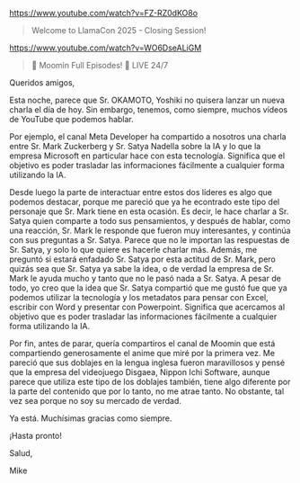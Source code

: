 https://www.youtube.com/watch?v=FZ-RZ0dKO8o

> Welcome to LlamaCon 2025 - Closing Session!

https://www.youtube.com/watch?v=WO6DseALiGM

> 🔴 Moomin Full Episodes! 🏡 LIVE 24/7

Queridos amigos,

Esta noche, parece que Sr. OKAMOTO, Yoshiki no quisera lanzar un nueva charla el día de hoy. Sin embargo, tenemos, como siempre, muchos vídeos de YouTube que podemos hablar. 

Por ejemplo, el canal Meta Developer ha compartido a nosotros una charla entre Sr. Mark Zuckerberg y Sr. Satya Nadella sobre la IA y lo que la empresa Microsoft en particular hace con esta tecnología. Significa que el objetivo es poder trasladar las informaciones fácilmente a cualquier forma utilizando la IA. 

Desde luego la parte de interactuar entre estos dos líderes es algo que podemos destacar, porque me pareció que ya he econtrado este tipo del personaje que Sr. Mark tiene en esta ocasión. Es decir, le hace charlar a Sr. Satya quien comparte a todo sus pensamientos, y después de hablar, como una reacción, Sr. Mark le responde que fueron muy interesantes, y continúa con sus preguntas a Sr. Satya. Parece que no le importan las respuestas de Sr. Satya, y solo lo que quiere es hacerle charlar más. Además, me preguntó si estará enfadado Sr. Satya por esta actitud de Sr. Mark, pero quizás sea que Sr. Satya ya sabe la idea, o de verdad la empresa de Sr. Mark le ayuda mucho y tanto que no le pasó nada a Sr. Satya. A pesar de todo, yo creo que la idea que Sr. Satya compartió que me gustó fue que ya podemos utilizar la tecnología y los metadatos para pensar con Excel, escribir con Word y presentar con Powerpoint. Significa que acercamos al objetivo que es poder trasladar las informaciones fácilmente a cualquier forma utilizando la IA.

Por fin, antes de parar, quería compartiros el canal de Moomin que está compartiendo generosamente el anime que miré por la primera vez. Me pareció que sus doblajes en la lengua inglesa fueron maravillosos y pensé que la empresa del videojuego Disgaea, Nippon Ichi Software, aunque parece que utiliza este tipo de los doblajes también, tiene algo diferente por la parte del contenido que por lo tanto, no me atrae tanto. No obstante, tal vez sea porque no soy su mercado de verdad.

Ya está. Muchísimas gracias como siempre.

¡Hasta pronto!

Salud,

Mike
